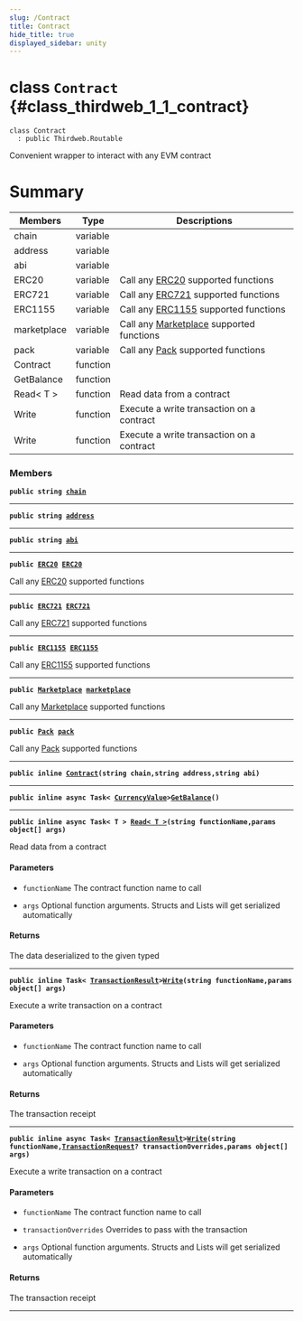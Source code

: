 ```yaml
---
slug: /Contract
title: Contract
hide_title: true
displayed_sidebar: unity
---
```


# class `Contract` {#class_thirdweb_1_1_contract}

```
class Contract
  : public Thirdweb.Routable
```

Convenient wrapper to interact with any EVM contract

# Summary

| Members     | Type     | Descriptions                                                                                         |
| ----------- | -------- | ---------------------------------------------------------------------------------------------------- |
| chain       | variable |                                                                                                      |
| address     | variable |                                                                                                      |
| abi         | variable |                                                                                                      |
| ERC20       | variable | Call any [ERC20](docs/unity/ERC20.md#class_thirdweb_1_1_e_r_c20) supported functions                 |
| ERC721      | variable | Call any [ERC721](docs/unity/ERC721.md#class_thirdweb_1_1_e_r_c721) supported functions              |
| ERC1155     | variable | Call any [ERC1155](docs/unity/ERC1155.md#class_thirdweb_1_1_e_r_c1155) supported functions           |
| marketplace | variable | Call any [Marketplace](docs/unity/Marketplace.md#class_thirdweb_1_1_marketplace) supported functions |
| pack        | variable | Call any [Pack](docs/unity/Pack.md#class_thirdweb_1_1_pack) supported functions                      |
| Contract    | function |                                                                                                      |
| GetBalance  | function |                                                                                                      |
| Read< T >   | function | Read data from a contract                                                                            |
| Write       | function | Execute a write transaction on a contract                                                            |
| Write       | function | Execute a write transaction on a contract                                                            |

### Members

**`public string `[`chain`](#class_thirdweb_1_1_contract_1ab674895831e2f9aae85200f6125d0ba6)**

---

**`public string `[`address`](#class_thirdweb_1_1_contract_1a16c186e6d7438c6675c3705070ca3968)**

---

**`public string `[`abi`](#class_thirdweb_1_1_contract_1ad8dfda9a3e4820227da3509ddbcea493)**

---

**`public `[`ERC20`](docs/unity/ERC20.md#class_thirdweb_1_1_e_r_c20)` `[`ERC20`](#class_thirdweb_1_1_contract_1a574d93dc3847f67e49f8e2ead608fc38)**

Call any [ERC20](docs/unity/ERC20.md#class_thirdweb_1_1_e_r_c20) supported functions

---

**`public `[`ERC721`](docs/unity/ERC721.md#class_thirdweb_1_1_e_r_c721)` `[`ERC721`](#class_thirdweb_1_1_contract_1a9d87c284582fd14cd5a320d79c44d475)**

Call any [ERC721](docs/unity/ERC721.md#class_thirdweb_1_1_e_r_c721) supported functions

---

**`public `[`ERC1155`](docs/unity/ERC1155.md#class_thirdweb_1_1_e_r_c1155)` `[`ERC1155`](#class_thirdweb_1_1_contract_1a88b9a0017a43ef91c1e0393b9ed0612e)**

Call any [ERC1155](docs/unity/ERC1155.md#class_thirdweb_1_1_e_r_c1155) supported functions

---

**`public `[`Marketplace`](docs/unity/Marketplace.md#class_thirdweb_1_1_marketplace)` `[`marketplace`](#class_thirdweb_1_1_contract_1a4403971d3beb4116fc6cfed5062a7401)**

Call any [Marketplace](docs/unity/Marketplace.md#class_thirdweb_1_1_marketplace) supported functions

---

**`public `[`Pack`](docs/unity/Pack.md#class_thirdweb_1_1_pack)` `[`pack`](#class_thirdweb_1_1_contract_1aba5b822fa1cbb8155e606b5a9a48731b)**

Call any [Pack](docs/unity/Pack.md#class_thirdweb_1_1_pack) supported functions

---

**`public inline `[`Contract`](#class_thirdweb_1_1_contract_1a27550a2733b64016c83843d25fa3e5f1)`(string chain,string address,string abi)`**

---

**`public inline async Task< `[`CurrencyValue`](docs/unity/CurrencyValue.md#struct_thirdweb_1_1_currency_value)`>`[`GetBalance`](#class_thirdweb_1_1_contract_1a2b81f3985b27c3fad539c6b06486f693)`()`**

---

**`public inline async Task< T > `[`Read< T >`](#class_thirdweb_1_1_contract_1a07e3a5e62fe08c44a42231f049c2d23e)`(string functionName,params object[] args)`**

Read data from a contract

#### Parameters

- `functionName` The contract function name to call

- `args` Optional function arguments. Structs and Lists will get serialized automatically

#### Returns

The data deserialized to the given typed

---

**`public inline Task< `[`TransactionResult`](docs/unity/TransactionResult.md#class_thirdweb_1_1_transaction_result)`>`[`Write`](#class_thirdweb_1_1_contract_1a9bdc5f71abafc9af5b99b1358859ef1c)`(string functionName,params object[] args)`**

Execute a write transaction on a contract

#### Parameters

- `functionName` The contract function name to call

- `args` Optional function arguments. Structs and Lists will get serialized automatically

#### Returns

The transaction receipt

---

**`public inline async Task< `[`TransactionResult`](docs/unity/TransactionResult.md#class_thirdweb_1_1_transaction_result)`>`[`Write`](#class_thirdweb_1_1_contract_1a32bc75bfc4abe9cbf84cd08b9c9ece6f)`(string functionName,`[`TransactionRequest`](docs/unity/TransactionRequest.md#struct_thirdweb_1_1_transaction_request)`? transactionOverrides,params object[] args)`**

Execute a write transaction on a contract

#### Parameters

- `functionName` The contract function name to call

- `transactionOverrides` Overrides to pass with the transaction

- `args` Optional function arguments. Structs and Lists will get serialized automatically

#### Returns

The transaction receipt

---
